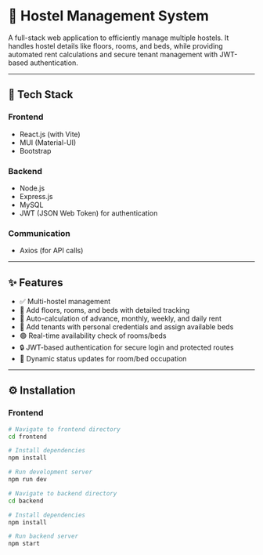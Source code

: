 # 🏨 Hostel Management System

A full-stack web application to efficiently manage multiple hostels. It handles hostel details like floors, rooms, and beds, while providing automated rent calculations and secure tenant management with JWT-based authentication.

---

## 🧰 Tech Stack

### Frontend
- React.js (with Vite)
- MUI (Material-UI)
- Bootstrap

### Backend
- Node.js
- Express.js
- MySQL
- JWT (JSON Web Token) for authentication

### Communication
- Axios (for API calls)

---

## ✨ Features

- ✅ Multi-hostel management
- 🏢 Add floors, rooms, and beds with detailed tracking
- 🔢 Auto-calculation of advance, monthly, weekly, and daily rent
- 🧍 Add tenants with personal credentials and assign available beds
- 🟢 Real-time availability check of rooms/beds
- 🔒 JWT-based authentication for secure login and protected routes
- 📝 Dynamic status updates for room/bed occupation

---

## ⚙️ Installation

### Frontend

```bash
# Navigate to frontend directory
cd frontend

# Install dependencies
npm install

# Run development server
npm run dev

# Navigate to backend directory
cd backend

# Install dependencies
npm install

# Run backend server
npm start
